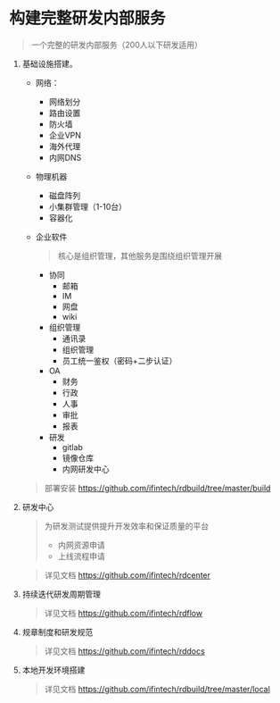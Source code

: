 # 构建完整研发内部服务
> 一个完整的研发内部服务（200人以下研发适用）

1. 基础设施搭建。

    - 网络：

      - 网络划分
      - 路由设置
      - 防火墙
      - 企业VPN
      - 海外代理
      - 内网DNS

    - 物理机器

      - 磁盘阵列
      - 小集群管理（1-10台）
      - 容器化

    - 企业软件

      > 核心是组织管理，其他服务是围绕组织管理开展

      - 协同
        - 邮箱
        - IM
        - 网盘
        - wiki
      - 组织管理
        - 通讯录
        - 组织管理
        - 员工统一鉴权（密码+二步认证）
      - OA
        - 财务
        - 行政
        - 人事
        - 审批
        - 报表
      - 研发
        - gitlab
        - 镜像仓库
        - 内网研发中心

    > 部署安装 https://github.com/ifintech/rdbuild/tree/master/build
2. 研发中心

    > 为研发测试提供提升开发效率和保证质量的平台
    > 
    > - 内网资源申请
    > - 上线流程申请
    >
    
    > 详见文档 https://github.com/ifintech/rdcenter

3. 持续迭代研发周期管理

    > 详见文档 https://github.com/ifintech/rdflow

4. 规章制度和研发规范

    > 详见文档 https://github.com/ifintech/rddocs

5. 本地开发环境搭建

    > 详见文档 https://github.com/ifintech/rdbuild/tree/master/local
